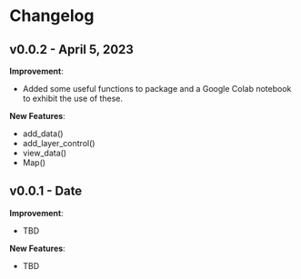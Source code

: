 # Changelog


## v0.0.2 - April 5, 2023

**Improvement**:

-   Added some useful functions to package and a Google Colab notebook to exhibit the use of these.

**New Features**:

-   add_data()
-   add_layer_control()
-   view_data()
-   Map()
## v0.0.1 - Date

**Improvement**:

-   TBD

**New Features**:

-   TBD
